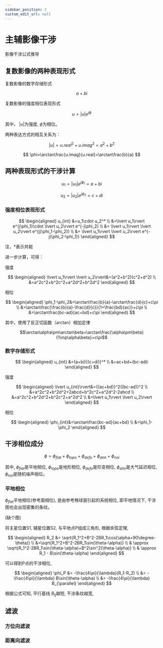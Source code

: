 ```yaml
---
sidebar_position: 2
custom_edit_url: null
---
```


# 主辅影像干涉

影像干涉公式推导

## 复数影像的两种表现形式

复数影像的数字存储形式

$$a+bi$$

复数影像的强度相位表现形式

$$u=\lvert u\rvert e^{j\phi}$$

其中， $\lvert u\rvert$为强度, $\phi$为相位。

两种表达方式的相互关系为：

$$
\lvert u\rvert={u.real}^2+{u.imag}^2=a^2+b^2
$$

$$
\phi=\arctan\frac{u.imag}{u.real}=\arctan\frac{b}{a}
$$

## 两种表现形式的干涉计算

$$
u_1=\lvert u_1\rvert e^{j\phi_1}=a+bi
$$

$$
u_2=\lvert u_2\rvert e^{j\phi_2}=c+di
$$

### 强度相位表现形式

$$
\begin{aligned}
   u_{int} &=u_1\cdot u_2^* \\
&=\lvert u_1\rvert e^{j\phi_1}\cdot \lvert u_2\rvert e^{-j\phi_2} \\
&= \lvert u_1\rvert \lvert u_2\rvert e^{j(\phi_1-\phi_2)} \\
&= \lvert u_1\rvert \lvert u_2\rvert e^{-j(\phi_2-\phi_1)}
\end{aligned}
$$

注，*表示共轭

进一步计算，可得：

强度

$$
\begin{aligned}
\lvert u_1\rvert \lvert u_2\rvert&=(a^2+b^2)(c^2+d^2) \\
&=a^2c^2+b^2c^2+a^2d^2+b^2d^2
\end{aligned}
$$

相位

$$
\begin{aligned}
\phi_1-\phi_2&=\arctan\frac{b}{a}-\arctan\frac{d}{c}+c\pi \\
&=\arctan\frac{\frac{b}{a}-\frac{d}{c}}{1+\frac{bd}{ac}}+c\pi \\
&=\arctan\frac{bc-ad}{ac+bd}+c\pi
\end{aligned}
$$

其中，使用了反正切函数（arctan）相加定律

$$\arctan\alpha\pm\arctan\beta=\arctan\frac{\alpha\pm\beta}{1\mp\alpha\beta}+c\pi$$

### 数字存储形式

$$
\begin{aligned}
u_{int} &=(a+bi){(c+di)}^* \\
&=ac+bd+(bc-ad)i
\end{aligned}
$$

强度

$$
\begin{aligned}
\lvert u_{int}\rvert&={(ac+bd)}^2{(bc-ad)}^2 \\
&=a^2c^2+b^2d^2+2abcd+b^2c^2+a^2d^2-2abcd \\
&=a^2c^2+b^2d^2+b^2c^2+a^2d^2 \\
&=\lvert u_1\rvert \lvert u_2\rvert
\end{aligned}
$$

相位

$$
\begin{aligned}
\phi_{int}&=\arctan\frac{bc-ad}{ac+bd} \\
&=\phi_1-\phi_2
\end{aligned}
$$

## 干涉相位成分

$$
\phi = \phi_{flat} + \phi_{topo} + \phi_{defo} + \phi_{atm} + \phi_{noi}
$$

其中, $\phi_{flat}$是平地相位, $\phi_{topo}$是地形相位, $\phi_{defo}$是形变相位, $\phi_{atm}$是大气延迟相位, $\phi_{noi}$是随机噪声相位。

### 平地相位

$\phi_{flat}$平地相位(参考面相位), 是由参考椭球面引起的系统相位, 即平地情况下, 干涉图也会出现密集的条纹。

<!-- [缺个图](pics/default.png) -->

(缺个图)

将主星位置S1, 辅星位置S2, 与平地点P组成三角形, 根据余弦定理,

$$
\begin{aligned}
R_2 &= \sqrt{R_1^2+B^2-2BR_1\cos(\alpha+90\degree-\theta)} \\
&=\sqrt{R_1^2+B^2-2BR_1\sin(\theta-\alpha)} \\
& \approx \sqrt{R_1^2-2BR_1\sin(\theta-\alpha)+B^2\sin^2(\theta-\alpha)} \\
& \approx R_1 - B\sin(\theta-\alpha)
\end{aligned}
$$

可以得到P点的干涉相位,

$$
\begin{aligned}
\phi_P &= -\frac{4\pi}{\lambda}(R_1-R_2) \\
&= -\frac{4\pi}{\lambda} B\sin(\theta-\alpha) \\
&= -\frac{4\pi}{\lambda} B_{\parallel}
\end{aligned}
$$

根据公式可知, 平行基线 $B_{\parallel}$越短, 干涉条纹越宽, 

## 滤波

### 方位向滤波

### 距离向滤波
